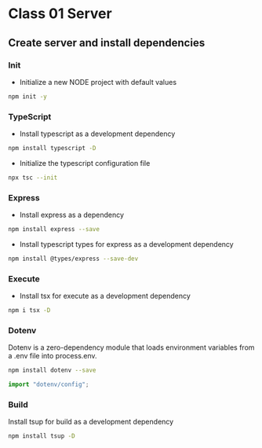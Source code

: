 # Class 01 Server

## Create server and install dependencies

### Init

- Initialize a new NODE project with default values

```bash
npm init -y
```

### TypeScript

- Install typescript as a development dependency

```bash
npm install typescript -D
```

- Initialize the typescript configuration file

```bash
npx tsc --init
```

### Express

- Install express as a dependency

```bash
npm install express --save
```

- Install typescript types for express as a development dependency

```bash
npm install @types/express --save-dev
```

### Execute

- Install tsx for execute as a development dependency

```bash
npm i tsx -D
```

### Dotenv

Dotenv is a zero-dependency module that loads environment variables from a .env file into process.env.

```bash
npm install dotenv --save
```

```ts
import "dotenv/config";
```

### Build

Install tsup for build as a development dependency

```bash
npm install tsup -D
```

